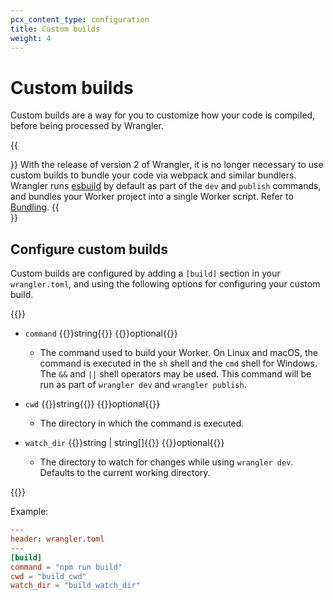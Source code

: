 ```yaml
---
pcx_content_type: configuration
title: Custom builds
weight: 4
---
```


# Custom builds

Custom builds are a way for you to customize how your code is compiled, before being processed by Wrangler.

{{<Aside type="note">}}
With the release of version 2 of Wrangler, it is no longer necessary to use custom builds to bundle your code via webpack and similar bundlers. Wrangler runs [esbuild](https://esbuild.github.io/) by default as part of the `dev` and `publish` commands, and bundles your Worker project into a single Worker script. Refer to [Bundling](/workers/wrangler/bundling/).
{{</Aside>}}

## Configure custom builds

Custom builds are configured by adding a `[build]` section in your `wrangler.toml`, and using the following options for configuring your custom build.

{{<definitions>}}

- `command` {{<type>}}string{{</type>}} {{<prop-meta>}}optional{{</prop-meta>}}

  - The command used to build your Worker. On Linux and macOS, the command is executed in the `sh` shell and the `cmd` shell for Windows. The `&&` and `||` shell operators may be used. This command will be run as part of `wrangler dev` and `wrangler publish`.

- `cwd` {{<type>}}string{{</type>}} {{<prop-meta>}}optional{{</prop-meta>}}

  - The directory in which the command is executed.

- `watch_dir` {{<type>}}string | string[]{{</type>}} {{<prop-meta>}}optional{{</prop-meta>}}

  - The directory to watch for changes while using `wrangler dev`. Defaults to the current working directory.

{{</definitions>}}

Example:

```toml
---
header: wrangler.toml
---
[build]
command = "npm run build"
cwd = "build_cwd"
watch_dir = "build_watch_dir"
```
